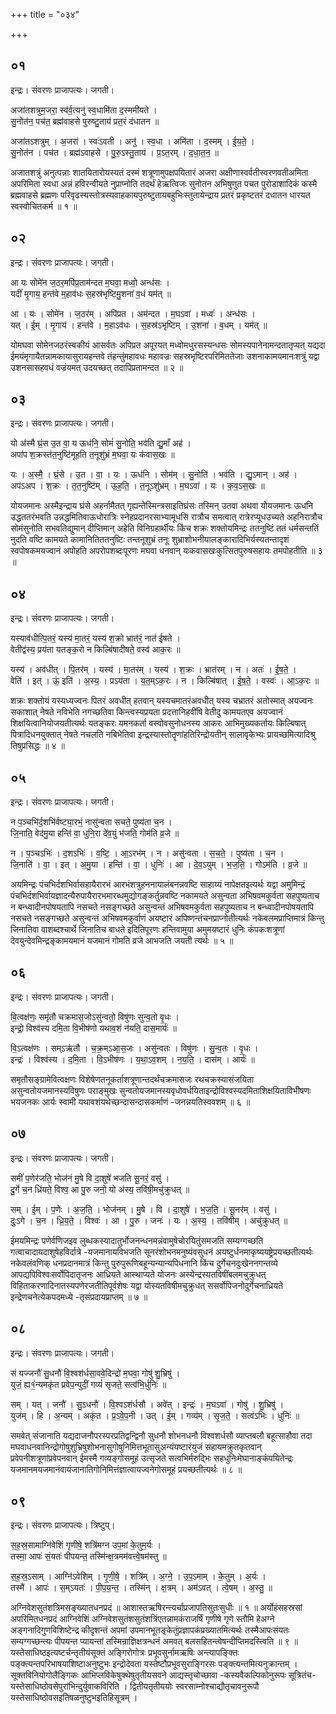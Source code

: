 +++
title = "०३४"

+++


## ०१
इन्द्रः। संवरणः प्राजापत्यः। जगती।

अजा॑तशत्रुम॒जरा॒ स्व॑र्व॒त्यनु॑ स्व॒धामि॑ता द॒स्ममी॑यते ।  
सु॒नोत॑न॒ पच॑त॒ ब्रह्म॑वाहसे पुरुष्टु॒ताय॑ प्रत॒रं द॑धातन ॥

अजा॑तऽशत्रुम् । अ॒जरा॑ । स्वः॑ऽवती । अनु॑ । स्व॒धा । अमि॑ता । द॒स्मम् । ई॒य॒ते॒ ।  
सु॒नोत॑न । पच॑त । ब्रह्म॑ऽवाहसे । पु॒रु॒ऽस्तु॒ताय॑ । प्र॒ऽत॒रम् । द॒धा॒त॒न॒ ॥

अजातशत्रुं अनुत्पन्नाः शातयितारोयस्यतं दस्मं शत्रूणामुपक्षपयितारं अजरा अक्षीणास्वर्वतीस्वरणवतीअमिता अपरिमिता स्वधा अन्नं हविरन्वीयते नुप्राप्नोति तदर्थं हेऋत्विजः सुनोतन अभिषुणुत पचत पुरोडाशादिकं कस्मै ब्रह्मवाहसे ब्रह्मणः परिवृढस्यस्तोत्रस्यवाहकायपुरुष्टुतायबहुभिःस्तुतायेन्द्राय प्रतरं प्रकृष्टतरं दधातन धारयत स्वस्वोचितकर्म ॥ १ ॥

## ०२
इन्द्रः। संवरणः प्राजापत्यः। जगती।

आ यः सोमे॑न ज॒ठर॒मपि॑प्र॒ताम॑न्दत म॒घवा॒ मध्वो॒ अन्ध॑सः ।  
यदीं॑ मृ॒गाय॒ हन्त॑वे म॒हाव॑धः स॒हस्र॑भृष्टिमु॒शना॑ व॒धं यम॑त् ॥

आ । यः । सोमे॑न । ज॒ठर॑म् । अपि॑प्रत । अम॑न्दत । म॒घऽवा॑ । मध्वः॑ । अन्ध॑सः ।  
यत् । ई॒म् । मृ॒गाय॑ । हन्त॑वे । म॒हाऽव॑धः । स॒हस्र॑ऽभृष्टिम् । उ॒शना॑ । व॒धम् । यम॑त् ॥

योमघवा सोमेनजठरंस्वकीयं आसर्वतः अपिप्रत अपूरयत् मध्वोमधुरसस्यन्धसः सोमस्यपानेनामन्दतातृप्यत् यद्यदा ईमयंमृगायैतन्नामकायासुरायहन्तवे तंहन्तुंमहावधः महावज्रः सहस्रभृष्टिरपरिमिततेजाः उशनाकामयमानःशत्रुं यद्वा उशनसासहवधं वज्रंयमत् उदयच्छत् तदापिप्रतामन्दत ॥ २ ॥

## ०३
इन्द्रः। संवरणः प्राजापत्यः। जगती।

यो अ॑स्मै घ्रं॒स उ॒त वा॒ य ऊध॑नि॒ सोमं॑ सु॒नोति॒ भव॑ति द्यु॒माँ अह॑ ।  
अपा॑प श॒क्रस्त॑त॒नुष्टि॑मूहति त॒नूशु॑भ्रं म॒घवा॒ यः क॑वास॒खः ॥

यः । अ॒स्मै॒ । घ्रं॒से । उ॒त । वा॒ । यः । ऊध॑नि । सोम॑म् । सु॒नोति॑ । भव॑ति । द्यु॒ऽमान् । अह॑ ।  
अप॑ऽअप । श॒क्रः । त॒त॒नुष्टि॑म् । ऊ॒ह॒ति॒ । त॒नूऽशु॑भ्रम् । म॒घऽवा॑ । यः । क॒व॒ऽस॒खः ॥

योयजमानः अस्मैइन्द्राय घ्रंसे अहर्नामैतत् गृह्यन्तेस्मिन्त्रसाइतिघ्रंसः तस्मिन् उतवा अथवा योयजमानः ऊधनि उद्धततरंभवति उन्नद्धमितिवाऊधोरात्रिः स्नेहप्रदानरसाभ्यामूधसि रात्रौच समत्वात् रात्रेरप्यूधउच्यते अहनिरात्रौच सोमंसुनोति सभवतिद्युमान् दीप्तिमान् अहेति विनिग्रहार्थीयः किंच शक्रः शक्तोयमिन्द्रः ततनुष्टिं ततं धर्मसन्ततिं नुदति वष्टि कामयते कामानितिततनुष्टिः तन्तनूशुभ्रं तनूः शुभ्राशोभनीयालङ्कारादिभिर्यस्यतन्तादृशं स्वपोषकमयज्वानं अपोहति अपरोपशब्दःपूरणः मघवा धनवान् यःकवासखःकुत्सितपुरुषसहायः तमपोहतीति ॥ ३ ॥

## ०४
इन्द्रः। संवरणः प्राजापत्यः। जगती।

यस्याव॑धीत्पि॒तरं॒ यस्य॑ मा॒तरं॒ यस्य॑ श॒क्रो भ्रात॑रं॒ नात॑ ईषते ।  
वेतीद्व॑स्य॒ प्रय॑ता यतङ्क॒रो न किल्बि॑षादीषते॒ वस्व॑ आक॒रः ॥

यस्य॑ । अव॑धीत् । पि॒तर॑म् । यस्य॑ । मा॒तर॑म् । यस्य॑ । श॒क्रः । भ्रात॑रम् । न । अतः॑ । ई॒ष॒ते॒ ।  
वेति॑ । इत् । ऊं॒ इति॑ । अ॒स्य॒ । प्रऽय॑ता । य॒त॒म्ऽक॒रः । न । किल्बि॑षात् । ई॒ष॒ते॒ । वस्वः॑ । आ॒ऽक॒रः ॥

शक्रः शक्तोयं यस्यध्यज्वनः पितरं अवधीत् हतवान् यस्यचमातरंअवधीत् यस्य चभ्रातरं अतोस्मात् अयज्वनः सकाशात् नेषते नविभेति नगच्छतिवा किन्त्वस्यप्रयता प्रदत्तानिहवींषि वेतीदु कामयतएव अयज्वानं शिक्षयित्वानियोजयतीत्यर्थः यतङ्करः यमनकर्ता वस्वोवसुनोधनस्य आकरः आभिमुख्यकर्तायः किल्बिषात् पित्रादिधनयुक्तात् नेषते नचलति नबिभेतिवा इन्द्रस्यास्तोतॄणांहतिरिन्द्रोयतीन् सालावृकेभ्यः प्रायच्छमित्यादिश्रु तिषुप्रसिद्धः ॥ ४ ॥

## ०५
इन्द्रः। संवरणः प्राजापत्यः। जगती।

न प॒ञ्चभि॑र्द॒शभि॑र्वष्ट्या॒रभं॒ नासु॑न्वता सचते॒ पुष्य॑ता च॒न ।  
जि॒नाति॒ वेद॑मु॒या हन्ति॑ वा॒ धुनि॒रा दे॑व॒युं भ॑जति॒ गोम॑ति व्र॒जे ॥

न । प॒ञ्चऽभिः॑ । द॒शऽभिः॑ । व॒ष्टि॒ । आ॒ऽरभ॑म् । न । असु॑न्वता । स॒च॒ते॒ । पुष्य॑ता । च॒न ।  
जि॒नाति॑ । वा॒ । इत् । अ॒मु॒या । हन्ति॑ । वा॒ । धुनिः॑ । आ । दे॒व॒ऽयुम् । भ॒ज॒ति॒ । गोऽम॑ति । व्र॒जे ॥

अयमिन्द्रः पंचभिर्दशभिर्वासहायैरारभं आरभंशत्रुहननायालंबनन्नवष्टि साहाय्यं नापेक्षतइत्यर्थः यद्वा अमुमिन्द्रं पंचभिर्दशभिर्वायज्ञादन्यैरुपायैरारभमारब्धमुद्योगङ्कर्तुन्नवष्टि नकामयते असुन्वता अभिषवमकुर्वता सहपुष्यताच न बन्ध्वादीनपोषयतापि नसचते नसङ्गच्छते असुन्वन्तं अभिषवमकुर्वता सहपुष्यताच न बन्ध्वादीनपोषयतापि नसचते नसङ्गच्छते असुन्वन्तं अभिषवमकुर्वाणं अयष्टारं अपिष्णन्तंचनप्राप्नोतीत्यर्थः नकेवलमप्राप्तिमात्रं किन्तु जिनातिवा वाशब्दश्चार्थे जिनातिच बाधते इदितिपूरणः हन्तिवामुया अमुमयष्टारं धुनिः कंपकःशत्रूणां देवयुन्देवमिन्द्रङ्कामयमानं यजमानं गोमति व्रजे आभजति जयती त्यर्थः ॥ ५ ॥

## ०६
इन्द्रः। संवरणः प्राजापत्यः। जगती।

वि॒त्वक्ष॑णः॒ समृ॑तौ चक्रमास॒जोऽसु॑न्वतो॒ विषु॑णः सुन्व॒तो वृ॒धः ।  
इन्द्रो॒ विश्व॑स्य दमि॒ता वि॒भीष॑णो यथाव॒शं न॑यति॒ दास॒मार्यः॑ ॥

वि॒ऽत्वक्ष॑णः । सम्ऽऋ॑तौ । च॒क्र॒म्ऽआ॒स॒जः । असु॑न्वतः । विषु॑णः । सु॒न्व॒तः । वृ॒धः ।  
इन्द्रः॑ । विश्व॑स्य । द॒मि॒ता । वि॒ऽभीष॑णः । य॒था॒ऽव॒शम् । न॒य॒ति॒ । दास॑म् । आर्यः॑ ॥

समृतौसङ्ग्रामेवित्वक्षणः विशेषेणतनूकर्ताशत्रूणान्तदर्थंचक्रमासजः रथचक्रस्यासंजयिता असुन्वतोयजमानस्यविषुणः पराङ्मुखः सुन्वतोयजमानस्यवृधोवर्धयिताइन्द्रोविश्वस्यदमिताशिक्षयिताविभीषणः भयजनकः आर्यः स्वामी यथावशंयथेच्छन्दासन्दासकर्माणं -जनन्नयतिस्ववशम् ॥ ६ ॥

## ०७
इन्द्रः। संवरणः प्राजापत्यः। जगती।

समीं॑ प॒णेर॑जति॒ भोज॑नं मु॒षे वि दा॒शुषे॑ भजति सू॒नरं॒ वसु॑ ।  
दु॒र्गे च॒न ध्रि॑यते॒ विश्व॒ आ पु॒रु जनो॒ यो अ॑स्य॒ तवि॑षी॒मचु॑क्रुधत् ॥

सम् । ई॒म् । प॒णेः । अ॒ज॒ति॒ । भोज॑नम् । मु॒षे । वि । दा॒शुषे॑ । भ॒ज॒ति॒ । सू॒नर॑म् । वसु॑ ।  
दुः॒ऽगे । च॒न । ध्रि॒य॒ते॒ । विश्वः॑ । आ । पु॒रु । जनः॑ । यः । अ॒स्य॒ । तवि॑षीम् । अचु॑क्रुधत् ॥

ईमयमिन्द्रः पणेर्वणिजइव लुब्धकस्यादातुर्भोजनन्धनमन्नंवामुषेचोरयितुंसमजति सम्यग्गच्छति गत्वाचादायदाशुषेहविर्दात्रे -यजमानायविभजति सूनरंशोभनमनुष्यंवसुधनं अयष्टुर्धनमाकृष्ययष्ट्रेप्रयच्छतीत्यर्थः नकेवलंवणिक् धनप्रदानमात्रं किन्तु पुरुपुरूणिबहून्यन्यान्यपिधनानि किंच दुर्गेचनदुःखेननगन्तव्ये आपद्यपिविश्वःसर्वोपिदातृजनः आध्रियते आस्थाप्यते योजनः अस्येन्द्रस्यतविषींबलमचुक्रुधत् विहिताकरणादिनातस्यपणेरजतीतिपूर्वशेषः यद्वा योस्यतविषीमचुक्रुधत् ससर्वोपिजनोदुर्गेचनाध्रियते इन्द्रेणचनेत्येकपदमध्ये -तृसंप्रदायप्राप्तम् ॥ ७ ॥

## ०८
इन्द्रः। संवरणः प्राजापत्यः। जगती।

सं यज्जनौ॑ सु॒धनौ॑ वि॒श्वश॑र्धसा॒ववे॒दिन्द्रो॑ म॒घवा॒ गोषु॑ शु॒भ्रिषु॑ ।  
युजं॒ ह्य१॒॑न्यमकृ॑त प्रवेप॒न्युदीं॒ गव्यं॑ सृजते॒ सत्व॑भि॒र्धुनिः॑ ॥

सम् । यत् । जनौ॑ । सु॒ऽधनौ॑ । वि॒श्वऽश॑र्धसौ । अवे॑त् । इन्द्रः॑ । म॒घऽवा॑ । गोषु॑ । शु॒भ्रिषु॑ ।  
युज॑म् । हि । अ॒न्यम् । अकृ॑त । प्र॒ऽवे॒प॒नी । उत् । ई॒म् । गव्य॑म् । सृ॒ज॒ते॒ । सत्व॑ऽभिः । धुनिः॑ ॥

समवेत् संजानाति यद्यदाजनौपरस्परप्रतिद्वन्द्विनौ सुधनौ शोभनधनौ विश्वशर्धसौ व्याप्तबलौ बहूत्साहौवा तदा मघवाधनवानिन्द्रोगोषुशुभ्रिषुशोभनासुगोषुनिमित्तभूतासुअन्यंयष्टारंयुजं सहायमक्रुतकृतवान् प्रवेपनीशत्रूणांप्रवेपनवान् ईमस्मै गव्यङ्गोसमूहं उत्सृजते सत्वभिर्मरुद्भिः सहधुनिःमेघानाङ्कंपयितेन्द्रः यजमानमयजमानंवायंजानातिगोनिमित्तंज्ञात्वायज्वनेगोसमूहं प्रयच्छतीत्यर्थः ॥ ८ ॥

## ०९
इन्द्रः। संवरणः प्राजापत्यः। त्रिष्टुप्।

स॒ह॒स्र॒सामाग्नि॑वेशिं गृणीषे॒ शत्रि॑मग्न उप॒मां के॒तुम॒र्यः ।  
तस्मा॒ आपः॑ सं॒यतः॑ पीपयन्त॒ तस्मि॑न्क्ष॒त्रमम॑वत्त्वे॒षम॑स्तु ॥

स॒ह॒स्र॒ऽसाम् । आग्नि॑ऽवेशिम् । गृ॒णी॒षे॒ । शत्रि॑म् । अ॒ग्ने॒ । उ॒प॒ऽमाम् । के॒तुम् । अ॒र्यः ।  
तस्मै॑ । आपः॑ । स॒म्ऽयतः॑ । पी॒प॒य॒न्त॒ । तस्मि॑न् । क्ष॒त्रम् । अम॑ऽवत् । त्वे॒षम् । अ॒स्तु॒ ॥

अग्निवेशसुतंशत्रिमसङ्ख्यातधनप्रदं ॥ आशास्तऋषिरन्त्यर्चाप्रजापतिसुतःसुधीः ॥ १ ॥ अर्योहंसहस्रसां अपरिमितधनप्रदं आग्निवेशिं अग्निवेशसुतंशसुतंशत्रिंएतन्नामकंराजर्षिं गृणीषे गृणे स्तौमि हेअग्ने अङ्गनादिगुणविशिष्टेन्द्र कीदृशन्तं अपमां उपमानभूतङ्केतुंप्रज्ञापकंप्रख्यातमित्यर्थः तस्मैआपःसंयतः सम्यग्गच्छन्त्यः पीपयन्त प्यायन्तां तस्मिन्राज्ञिक्षत्रन्धनं अमवत् बलसहितन्त्वेषन्दीप्तिमदस्त्विति ॥ ९ ॥यस्तेसाधिष्ठइत्यष्टर्चन्तृतीयंसूक्तं अङ्गिरोगोत्रः प्रभूवसुर्नामऋषिः अन्त्यापङ्क्तिः पङ्क्त्यन्तपरिभाषयाशिष्टाअनुष्टुभः इन्द्रोदेवता यस्तेष्टौप्रभूवसुराङ्गिरसः पङ्क्त्यन्तमित्यनुक्रान्तम् । सूक्तविनियोगोलैङ्गिकः आभिप्लविकेषुक्थेषुतृतीयसवने आद्यस्तृचोच्छावा -कस्यवैकल्पिकोनुरूपः सूत्रितंच-यस्तेसाधिष्ठोवसेपुरांभिन्दुर्युवाकविरिति । द्वितीयतृतीययोः स्वरसाम्नोश्चाद्यौतृचावनुरूपौ यस्तेसाधिष्ठोवसइतिषळनुष्टुभइतिहिसूत्रम् ।